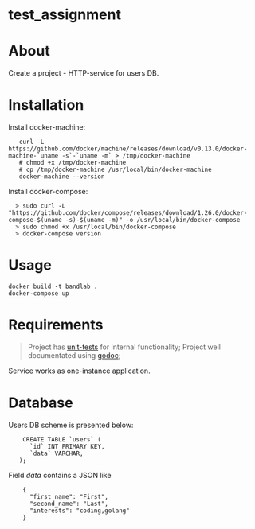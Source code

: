 # test_assignment

# About
Create a project - HTTP-service for users DB.

# Installation
Install docker-machine:
```
   curl -L https://github.com/docker/machine/releases/download/v0.13.0/docker-machine-`uname -s`-`uname -m` > /tmp/docker-machine
   # chmod +x /tmp/docker-machine
   # cp /tmp/docker-machine /usr/local/bin/docker-machine
   docker-machine --version
```
Install docker-compose:
```
  > sudo curl -L "https://github.com/docker/compose/releases/download/1.26.0/docker-compose-$(uname -s)-$(uname -m)" -o /usr/local/bin/docker-compose
  > sudo chmod +x /usr/local/bin/docker-compose
  > docker-compose version
```
  
# Usage
```
docker build -t bandlab .
docker-compose up
```

# Requirements
> Project has [unit-tests](https://golang.org/doc/tutorial/add-a-test) for internal functionality;
> Project well documentated using [godoc](https://blog.golang.org/godoc);

Service works as one-instance application.

# Database
Users DB scheme is presented below:
```
    CREATE TABLE `users` (
      `id` INT PRIMARY KEY,
      `data` VARCHAR,
   );
```
Field _data_ contains a JSON like
```
    {
      "first_name": "First",
      "second_name": "Last",
      "interests": "coding,golang"
    }
```
